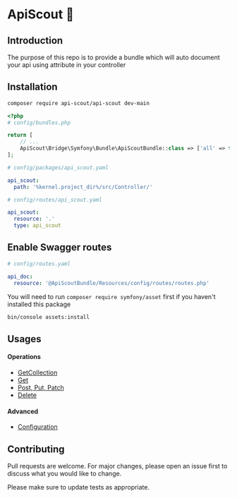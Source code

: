 # ApiScout 🤠

## Introduction

The purpose of this repo is to provide a bundle which will
auto document your api using attribute in your controller

## Installation

```bash
composer require api-scout/api-scout dev-main
```

```php
<?php
# config/bundles.php

return [
    // ...
    ApiScout\Bridge\Symfony\Bundle\ApiScoutBundle::class => ['all' => true]
];
```

```yaml
# config/packages/api_scout.yaml

api_scout:
  path: '%kernel.project_dir%/src/Controller/'
```

```yaml
# config/routes/api_scout.yaml

api_scout:
  resource: '.'
  type: api_scout
```

## Enable Swagger routes

```yaml
# config/routes.yaml

api_doc:
  resource: '@ApiScoutBundle/Resources/config/routes/routes.php'

```

You will need to run `composer require symfony/asset` first if you haven't installed this package
```bash
bin/console assets:install
```

## Usages

#### Operations
- [GetCollection](docs/Attributes/GetCollection.md)
- [Get](docs/Attributes/Get.md)
- [Post, Put, Patch](docs/Attributes/Update.md)
- [Delete](docs/Attributes/Delete.md)

#### Advanced
- [Configuration](docs/Configuration.md)

## Contributing

Pull requests are welcome. For major changes, please open an issue first to discuss what you would like to change.

Please make sure to update tests as appropriate.
